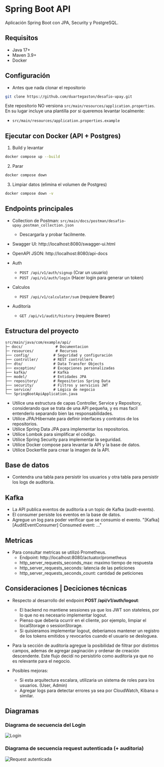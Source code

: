 # Spring Boot API

Aplicación Spring Boot con JPA, Security y PostgreSQL.

## Requisitos

- Java 17+
- Maven 3.9+
- Docker

## Configuración

- Antes que nada clonar el repositorio

```bash
git clone https://github.com/duartegaston/desafio-upay.git
```

Este repositorio NO versiona `src/main/resources/application.properties`. En su lugar incluye una plantilla por si queremos levantar localmente:

- `src/main/resources/application.properties.example`

## Ejecutar con Docker (API + Postgres)

1) Build y levantar
```bash
docker compose up --build
```

2) Parar
```bash
docker compose down
```

3) Limpiar datos (elimina el volumen de Postgres)
```bash
docker compose down -v
```

## Endpoints principales

- Collection de Postman: `src/main/docs/postman/desafio-upay.postman_collection.json`
   - Descargarla y probar facilmente.

- Swagger UI: http://localhost:8080/swagger-ui.html
- OpenAPI JSON: http://localhost:8080/api-docs

- Auth
  - `POST /api/v1/auth/signup` (Crar un usuario)
  - `POST /api/v1/auth/login` (Hacer login para generar un token)

- Calculos
  - `POST /api/v1/calculator/sum` (requiere Bearer)

- Auditoría
  - `GET /api/v1/audit/history` (requiere Bearer)

## Estructura del proyecto

```
src/main/java/com/example/api/
├─ docs/               # Documentacion
├─ resources/          # Recursos
├── config/           # Seguridad y configuración
├── controller/       # REST controllers
├── dto/              # Data Transfer Objects
├── exception/        # Excepciones personalizadas
├── kafka/            # Kafka
├── model/            # Entidades JPA
├── repository/       # Repositorios Spring Data
├── security/         # Filtros y servicios JWT
├── service/          # Lógica de negocio
└── SpringBootApiApplication.java
```

- Utilice una estructura de capas Controller, Service y Repository, considerando que se trata de una API pequeña, y es mas facil entenderlo separando bien las responsabilidades.
- Utilice JPA/Hibernate para definir interfaces y contratos de los repositorios.
- Utilice Spring Data JPA para implementar los repositorios.
- Utilice Lombok para simplificar el código.
- Utilice Spring Security para implementar la seguridad.
- Utilice Docker compose para levantar la API y la base de datos.
- Utilice Dockerfile para crear la imagen de la API.

## Base de datos

- Contendra una tabla para persistir los usuarios y otra tabla para persistir los logs de auditoría.

## Kafka

- La API publica eventos de auditoría a un topic de Kafka (audit-events).
- El consumer persiste los eventos en la base de datos.
- Agregue un log para poder verificar que se consumio el evento. "[Kafka][AuditEventConsumer] Consumed event: ..."

## Metricas

- Para consultar metricas se utilizó Prometheus.
  - Endpoint: http://localhost:8080/actuator/prometheus
  - http_server_requests_seconds_max: maximo tiempo de respuesta
  - http_server_requests_seconds: latencia de las peticiones
  - http_server_requests_seconds_count: cantidad de peticiones

## Consideraciones | Deciciones técnicas

- Respecto al desarrollo del endpoint **POST /api/v1/auth/logout**:
  - El backend no mantiene sessiones ya que los JWT son stateless, por lo que no es necesario implementar logout.
  - Pienso que deberia ocurrir en el cliente, por ejemplo, limpiar el localStorage o sessionStorage.
  - Si quisieramos implementar logout, deberiamos mantener un registro de los tokens emitidos y revocarlos cuando el usuario se desloguea.

- Para la sección de auditoría agregue la posibilidad de filtrar por distintos campos, ademas de agregar paginación y ordenar de creación descendente. Este flujo decidí no persistirlo como auditoría ya que no es relevante para el negocio.

- Posibles mejoras:
   - Si esta arquitectura escalara, utilizaria un sistema de roles para los usuarios. (User, Admin)
   - Agregar logs para detectar errores ya sea por CloudWatch, Kibana o similar.


## Diagramas

### Diagrama de secuencia del Login

![Login](docs/diagrama-secuencia-login.png)

### Diagrama de secuencia request autenticada (+ auditoria)

![Request autenticada](docs/diagrama-secuencia-request-autenticada.png)
